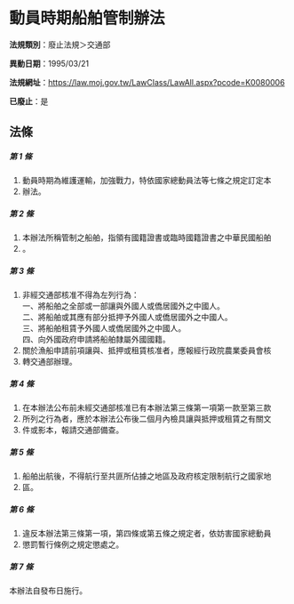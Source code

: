 # 動員時期船舶管制辦法

**法規類別**：廢止法規＞交通部

**異動日期**：1995/03/21  

**法規網址**：https://law.moj.gov.tw/LawClass/LawAll.aspx?pcode=K0080006

**已廢止**：是



## 法條
##### 第 1 條
1. 動員時期為維護運輸，加強戰力，特依國家總動員法等七條之規定訂定本
1. 辦法。

##### 第 2 條
1. 本辦法所稱管制之船舶，指領有國籍證書或臨時國籍證書之中華民國船舶
1. 。

##### 第 3 條
1. 非經交通部核准不得為左列行為：  
一、將船舶之全部或一部讓與外國人或僑居國外之中國人。  
二、將船舶或其應有部分抵押予外國人或僑居國外之中國人。  
三、將船舶租賃予外國人或僑居國外之中國人。  
四、向外國政府申請將船舶隸屬外國國籍。
1. 關於漁船申請前項讓與、抵押或租賃核准者，應報經行政院農業委員會核
1. 轉交通部辦理。

##### 第 4 條
1. 在本辦法公布前未經交通部核准已有本辦法第三條第一項第一款至第三款
1. 所列之行為者，應於本辦法公布後二個月內檢具讓與抵押或租賃之有關文
1. 件或影本，報請交通部備查。

##### 第 5 條
1. 船舶出航後，不得航行至共匪所佔據之地區及政府核定限制航行之國家地
1. 區。

##### 第 6 條
1. 違反本辦法第三條第一項，第四條或第五條之規定者，依妨害國家總動員
1. 懲罰暫行條例之規定懲處之。

##### 第 7 條
本辦法自發布日施行。


